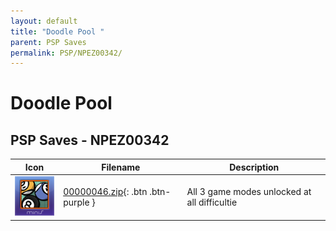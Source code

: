 ```yaml
---
layout: default
title: "Doodle Pool "
parent: PSP Saves
permalink: PSP/NPEZ00342/
---
```

# Doodle Pool 

## PSP Saves - NPEZ00342

| Icon | Filename | Description |
|------|----------|-------------|
| ![Doodle Pool ](ICON0.PNG) | [00000046.zip](00000046.zip){: .btn .btn-purple } | All 3 game modes unlocked at all difficultie |

